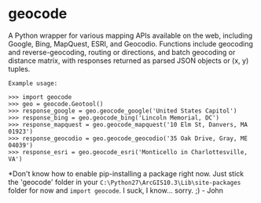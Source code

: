 # geocode
A Python wrapper for various mapping APIs available on the web, including Google, Bing, MapQuest, ESRI, and Geocodio. Functions include geocoding and reverse-geocoding, routing or directions, and batch geocoding or distance matrix, with responses returned as parsed JSON objects or (x, y) tuples.

    Example usage:

    >>> import geocode
    >>> geo = geocode.Geotool()
    >>> response_google = geo.geocode_google('United States Capitol')
    >>> response_bing = geo.geocode_bing('Lincoln Memorial, DC')
    >>> response_mapquest = geo.geocode_mapquest('10 Elm St, Danvers, MA 01923')
    >>> response_geocodio = geo.geocode_geocodio('35 Oak Drive, Gray, ME 04039')
    >>> response_esri = geo.geocode_esri('Monticello in Charlottesville, VA')

*Don't know how to enable pip-installing a package right now. Just stick the 'geocode' folder in your `C:\Python27\ArcGIS10.3\Lib\site-packages` folder for now and `import geocode`. I suck, I know... sorry. ;) - John